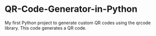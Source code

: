 # QR-Code-Generator-in-Python
My first Python project to generate custom QR codes using the qrcode library. This code generates a QR code.
